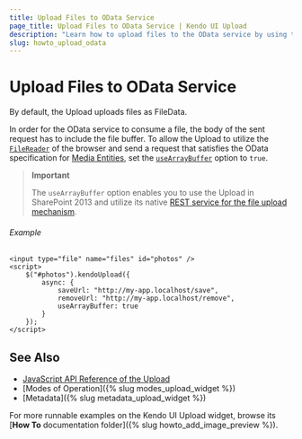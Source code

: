 ```yaml
---
title: Upload Files to OData Service
page_title: Upload Files to OData Service | Kendo UI Upload
description: "Learn how to upload files to the OData service by using the Kendo UI Upload."
slug: howto_upload_odata
---
```


# Upload Files to OData Service

By default, the Upload uploads files as FileData.

In order for the OData service to consume a file, the body of the sent request has to include the file buffer. To allow the Upload to utilize the [`FileReader`](https://developer.mozilla.org/en-US/docs/Web/API/FileReader) of the browser and send a request that satisfies the OData specification for [Media Entities](http://docs.oasis-open.org/odata/odata/v4.0/errata03/os/complete/part1-protocol/odata-v4.0-errata03-os-part1-protocol-complete.html#_Toc453752304), set the [`useArrayBuffer`](/api/javascript/ui/upload/configuration/async.usearraybuffer) option to `true`.

> **Important**
>
> The `useArrayBuffer` option enables you to use the Upload in SharePoint 2013 and utilize its native [REST service for the file upload mechanism](https://msdn.microsoft.com/en-us/library/office/dn292553.aspx).

###### Example

```
<input type="file" name="files" id="photos" />
<script>
    $("#photos").kendoUpload({
        async: {
            saveUrl: "http://my-app.localhost/save",
            removeUrl: "http://my-app.localhost/remove",
            useArrayBuffer: true
        }
    });
</script>
```

## See Also

* [JavaScript API Reference of the Upload](/api/javascript/ui/upload)
* [Modes of Operation]({% slug modes_upload_widget %})
* [Metadata]({% slug metadata_upload_widget %})

For more runnable examples on the Kendo UI Upload widget, browse its [**How To** documentation folder]({% slug howto_add_image_preview %}).
